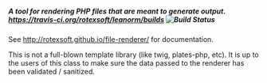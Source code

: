 ##### A tool for rendering PHP files that are meant to generate output. https://travis-ci.org/rotexsoft/leanorm/builds ![Build Status](https://travis-ci.org/rotexsoft/leanorm.svg?branch=master)

See http://rotexsoft.github.io/file-renderer/ for documentation.


This is not a full-blown template library (like twig, plates-php, etc).
It is up to the users of this class to make sure the data passed to the renderer has been validated / sanitized.
